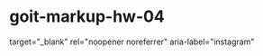 # goit-markup-hw-04
target="_blank"
                        rel="noopener noreferrer"
                        aria-label="instagram"